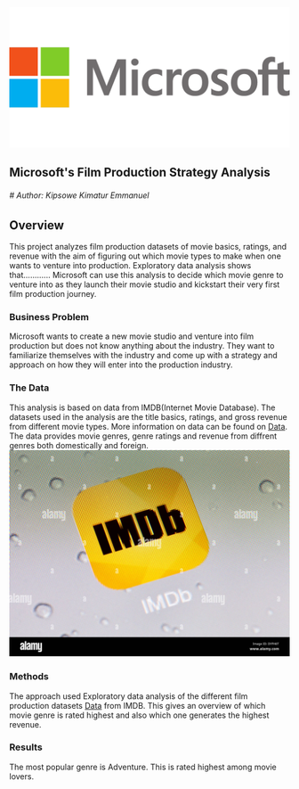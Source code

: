 ![alt text](https://github.com/Kipsowe/dsc-phase-1-project/blob/master/images/microsoft.png)
## Microsoft's Film Production Strategy Analysis
###### # Author: Kipsowe Kimatur Emmanuel

## Overview
This project analyzes film production datasets of movie basics, ratings, and revenue with the aim of figuring out which movie types to make when one wants to venture into production.
Exploratory data analysis shows that............ Microsoft can use this analysis to decide which movie genre to venture into as they launch their movie studio and kickstart their very first film production journey.

### Business Problem
Microsoft wants to create a new movie studio and venture into film production but does not know anything about the industry. They want to familiarize themselves with the industry and come up with a strategy and approach on how they will enter into the production industry.


### The Data
This analysis is based on data from IMDB(Internet Movie Database). The datasets used in the analysis are the title basics, ratings, and gross revenue from different movie types. More information on data can be found on [Data](https://github.com/Kipsowe/dsc-phase-1-project/tree/master/my_data). The data provides movie genres, genre ratings and revenue from diffrent genres both domestically and foreign.
![alt text](https://github.com/Kipsowe/dsc-phase-1-project/blob/master/images/imdb.jpg)
### Methods
The approach used Exploratory data analysis of the different film production datasets [Data](https://github.com/Kipsowe/dsc-phase-1-project/tree/master/my_data) from IMDB. This gives an overview of which movie genre is rated highest and also which one generates the highest revenue.

### Results
The most popular genre is Adventure. This is rated highest among movie lovers.



